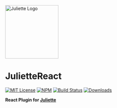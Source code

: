 <a href="https://github.com/markostanimirovic/juliette">
  <img
    alt="Juliette Logo"
    src="https://raw.githubusercontent.com/markostanimirovic/juliette/master/images/branding/juliette-logo.svg"
    height="170"
  />
</a>

# JulietteReact

[![MIT License](https://img.shields.io/badge/license-MIT-blue.svg)](../../LICENSE) [![NPM](https://img.shields.io/npm/v/juliette-react)](https://www.npmjs.com/package/juliette-react) [![Build Status](https://travis-ci.org/markostanimirovic/juliette.svg?branch=master)](https://travis-ci.org/markostanimirovic/juliette) [![Downloads](https://img.shields.io/npm/dt/juliette-react)](https://npmcharts.com/compare/juliette-react?interval=30)

**React Plugin for [Juliette](https://github.com/markostanimirovic/juliette)**
